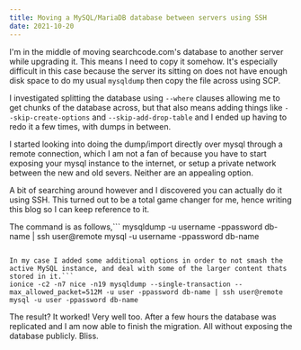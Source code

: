 ```yaml
---
title: Moving a MySQL/MariaDB database between servers using SSH
date: 2021-10-20
---
```


I'm in the middle of moving searchcode.com's database to another server while upgrading it. This means I need to copy it somehow. It's especially difficult in this case because the server its sitting on does not have enough disk space to do my usual `mysqldump` then copy the file across using SCP.

I investigated splitting the database using `--where` clauses allowing me to get chunks of the database across, but that also means adding things like `--skip-create-options` and `--skip-add-drop-table` and I ended up having to redo it a few times, with dumps in between.

I started looking into doing the dump/import directly over mysql through a remote connection, which I am not a fan of because you have to start exposing your mysql instance to the internet, or setup a private network between the new and old severs. Neither are an appealing option.

A bit of searching around however and I discovered you can actually do it using SSH. This turned out to be a total game changer for me, hence writing this blog so I can keep reference to it.

The command is as follows,```
mysqldump -u username -ppassword db-name | ssh user@remote mysql -u username -ppassword db-name

```

In my case I added some additional options in order to not smash the active MySQL instance, and deal with some of the larger content thats stored in it.```
ionice -c2 -n7 nice -n19 mysqldump --single-transaction --max_allowed_packet=512M -u user -ppassword db-name | ssh user@remote mysql -u user -ppassword db-name
```

The result? It worked! Very well too. After a few hours the database was replicated and I am now able to finish the migration. All without exposing the database publicly. Bliss.
